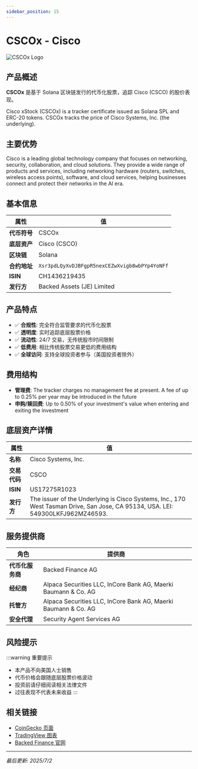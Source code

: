 ```yaml
---
sidebar_position: 15
---
```


# CSCOx - Cisco

![CSCOx Logo](/img/tokens/CSCOx.svg)

## 产品概述

**CSCOx** 是基于 Solana 区块链发行的代币化股票，追踪 Cisco (CSCO) 的股价表现。

Cisco xStock (CSCOx) is a tracker certificate issued as Solana SPL and ERC-20 tokens. CSCOx tracks the price of Cisco Systems, Inc. (the underlying).

## 主要优势

Cisco is a leading global technology company that focuses on networking, security, collaboration, and cloud solutions. They provide a wide range of products and services, including networking hardware (routers, switches, wireless access points), software, and cloud services, helping businesses connect and protect their networks in the AI era.


## 基本信息

| 属性 | 值 |
|------|----|
| **代币符号** | CSCOx |
| **底层资产** | Cisco (CSCO) |
| **区块链** | Solana |
| **合约地址** | `Xsr3pdLQyXvDJBFgpR5nexCEZwXvigb8wbPYp4YoNFf` |
| **ISIN** | CH1436219435 |
| **发行方** | Backed Assets (JE) Limited |

## 产品特点

- ✅ **合规性**: 完全符合监管要求的代币化股票
- ✅ **透明度**: 实时追踪底层股票价格
- ✅ **流动性**: 24/7 交易，无传统股市时间限制
- ✅ **低费用**: 相比传统股票交易更低的费用结构
- ✅ **全球访问**: 支持全球投资者参与（美国投资者除外）

## 费用结构

- **管理费**: The tracker charges no management fee at present. A fee of up to 0.25% per year may be introduced in the future
- **申购/赎回费**: Up to 0.50% of your investment's value when entering and exiting the investment

## 底层资产详情

| 属性 | 值 |
|------|----|
| **名称** | Cisco Systems, Inc. |
| **交易代码** | CSCO |
| **ISIN** | US17275R1023 |
| **发行方** | The issuer of the Underlying is Cisco Systems, Inc., 170 West Tasman Drive, San Jose, CA 95134, USA. LEI: 549300LKFJ962MZ46593. |

## 服务提供商

| 角色 | 提供商 |
|------|----|
| **代币化服务商** | Backed Finance AG |
| **经纪商** | Alpaca Securities LLC, InCore Bank AG, Maerki Baumann & Co. AG |
| **托管方** | Alpaca Securities LLC, InCore Bank AG, Maerki Baumann & Co. AG |
| **安全代理** | Security Agent Services AG |

## 风险提示

:::warning 重要提示
- 本产品不向美国人士销售
- 代币价格会跟随底层股票价格波动
- 投资前请仔细阅读相关法律文件
- 过往表现不代表未来收益
:::

## 相关链接

- [CoinGecko 页面](https://www.coingecko.com/)
- [TradingView 图表](https://www.tradingview.com/)
- [Backed Finance 官网](https://backed.fi/)

---

*最后更新: 2025/7/2*

